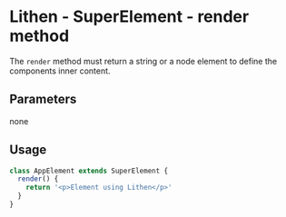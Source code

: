 # Lithen - SuperElement - render method

The `render` method must return a string or a node element to define the components inner content.

## Parameters
none

## Usage
```ts
class AppElement extends SuperElement {
  render() {
    return '<p>Element using Lithen</p>'
  }
}
```
